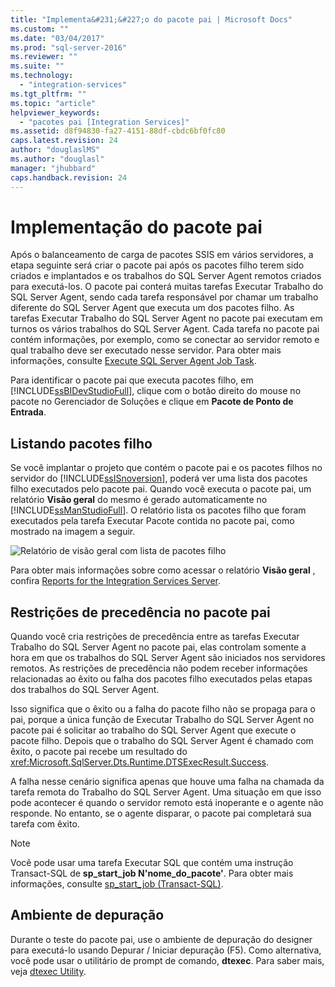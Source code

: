 ```yaml
---
title: "Implementa&#231;&#227;o do pacote pai | Microsoft Docs"
ms.custom: ""
ms.date: "03/04/2017"
ms.prod: "sql-server-2016"
ms.reviewer: ""
ms.suite: ""
ms.technology: 
  - "integration-services"
ms.tgt_pltfrm: ""
ms.topic: "article"
helpviewer_keywords: 
  - "pacotes pai [Integration Services]"
ms.assetid: d8f94830-fa27-4151-88df-cbdc6bf0fc80
caps.latest.revision: 24
author: "douglaslMS"
ms.author: "douglasl"
manager: "jhubbard"
caps.handback.revision: 24
---
```

# Implementa&#231;&#227;o do pacote pai
  Após o balanceamento de carga de pacotes SSIS em vários servidores, a etapa seguinte será criar o pacote pai após os pacotes filho terem sido criados e implantados e os trabalhos do SQL Server Agent remotos criados para executá-los. O pacote pai conterá muitas tarefas Executar Trabalho do SQL Server Agent, sendo cada tarefa responsável por chamar um trabalho diferente do SQL Server Agent que executa um dos pacotes filho. As tarefas Executar Trabalho do SQL Server Agent no pacote pai executam em turnos os vários trabalhos do SQL Server Agent. Cada tarefa no pacote pai contém informações, por exemplo, como se conectar ao servidor remoto e qual trabalho deve ser executado nesse servidor. Para obter mais informações, consulte [Execute SQL Server Agent Job Task](../../integration-services/packages/execute-sql-server-agent-job-task.md).  
  
 Para identificar o pacote pai que executa pacotes filho, em [!INCLUDE[ssBIDevStudioFull](../../includes/ssbidevstudiofull-md.md)], clique com o botão direito do mouse no pacote no Gerenciador de Soluções e clique em **Pacote de Ponto de Entrada**.  
  
## Listando pacotes filho  
 Se você implantar o projeto que contém o pacote pai e os pacotes filhos no servidor do [!INCLUDE[ssISnoversion](../../includes/ssisnoversion-md.md)], poderá ver uma lista dos pacotes filho executados pelo pacote pai. Quando você executa o pacote pai, um relatório **Visão geral** do mesmo é gerado automaticamente no [!INCLUDE[ssManStudioFull](../../includes/ssmanstudiofull-md.md)]. O relatório lista os pacotes filho que foram executados pela tarefa Executar Pacote contida no pacote pai, como mostrado na imagem a seguir.  
  
 ![Relatório de visão geral com lista de pacotes filho](../../integration-services/packages/media/overviewreport-childpackagelisting.png "Relatório de visão geral com lista de pacotes filho")  
  
 Para obter mais informações sobre como acessar o relatório **Visão geral** , confira [Reports for the Integration Services Server](../../integration-services/performance/reports-for-the-integration-services-server.md).  
  
## Restrições de precedência no pacote pai  
 Quando você cria restrições de precedência entre as tarefas Executar Trabalho do SQL Server Agent no pacote pai, elas controlam somente a hora em que os trabalhos do SQL Server Agent são iniciados nos servidores remotos. As restrições de precedência não podem receber informações relacionadas ao êxito ou falha dos pacotes filho executados pelas etapas dos trabalhos do SQL Server Agent.  
  
 Isso significa que o êxito ou a falha do pacote filho não se propaga para o pai, porque a única função de Executar Trabalho do SQL Server Agent no pacote pai é solicitar ao trabalho do SQL Server Agent que execute o pacote filho. Depois que o trabalho do SQL Server Agent é chamado com êxito, o pacote pai recebe um resultado do <xref:Microsoft.SqlServer.Dts.Runtime.DTSExecResult.Success>.  
  
 A falha nesse cenário significa apenas que houve uma falha na chamada da tarefa remota do Trabalho do SQL Server Agent. Uma situação em que isso pode acontecer é quando o servidor remoto está inoperante e o agente não responde. No entanto, se o agente disparar, o pacote pai completará sua tarefa com êxito.  
  
> [!NOTE]  
>  Você pode usar uma tarefa Executar SQL que contém uma instrução Transact-SQL de **sp_start_job N'nome_do_pacote'**. Para obter mais informações, consulte [sp_start_job &#40;Transact-SQL&#41;](../../relational-databases/system-stored-procedures/sp-start-job-transact-sql.md).  
  
## Ambiente de depuração  
 Durante o teste do pacote pai, use o ambiente de depuração do designer para executá-lo usando Depurar / Iniciar depuração (F5). Como alternativa, você pode usar o utilitário de prompt de comando, **dtexec**. Para saber mais, veja [dtexec Utility](../../integration-services/packages/dtexec-utility.md).  
  
  